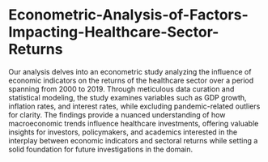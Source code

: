 # Econometric-Analysis-of-Factors-Impacting-Healthcare-Sector-Returns
Our analysis delves into an econometric study analyzing the influence of economic indicators on the returns of the healthcare sector over a period spanning from 2000 to 2019.
Through meticulous data curation and statistical modeling, the study examines variables such as GDP growth, inflation rates, and interest rates, while excluding pandemic-related outliers for clarity. The findings provide a nuanced understanding of how macroeconomic trends influence healthcare investments, offering valuable insights for investors, policymakers, and academics interested in the interplay between economic indicators and sectoral returns while setting a solid foundation for future investigations in the domain.
